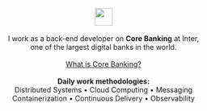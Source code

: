 

<p align="center">
      <a>
    <img align="center" height="35" width="35" src="https://raw.githubusercontent.com/jmnote/z-icons/master/svg/java.svg"/>
  </a> <br> <br>
  I work as a back-end developer on <strong>Core Banking</strong> at Inter, <br> one of the largest digital banks in the world.
  <br>

  <a href="https://www.ibm.com/topics/core-banking" target="_blank">
    <br> What is Core Banking? <br> <br>
  </a>

  <a>
  <strong> Daily work methodologies: </strong> <br>
  Distributed Systems • Cloud Computing
  • Messaging <br> Containerization
  • Continuous Delivery • Observability </a>
</p>

<br>
